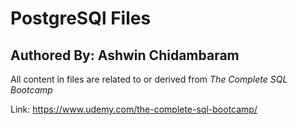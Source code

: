 # PostgreSQl Files
## Authored By: Ashwin Chidambaram 

All content in files are related to or derived from *The Complete SQL Bootcamp*

Link: https://www.udemy.com/the-complete-sql-bootcamp/
